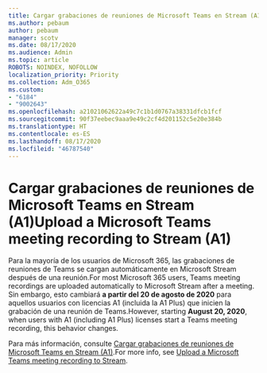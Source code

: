 ```yaml
---
title: Cargar grabaciones de reuniones de Microsoft Teams en Stream (A1)
ms.author: pebaum
author: pebaum
manager: scotv
ms.date: 08/17/2020
ms.audience: Admin
ms.topic: article
ROBOTS: NOINDEX, NOFOLLOW
localization_priority: Priority
ms.collection: Adm_O365
ms.custom:
- "6184"
- "9002643"
ms.openlocfilehash: a21021062622a49c7c1b1d0767a38331dfcb1fcf
ms.sourcegitcommit: 90f37eebec9aaa9e49c2cf4d201152c5e20e384b
ms.translationtype: HT
ms.contentlocale: es-ES
ms.lasthandoff: 08/17/2020
ms.locfileid: "46787540"
---
```

# <a name="upload-a-microsoft-teams-meeting-recording-to-stream-a1"></a><span data-ttu-id="be5f4-102">Cargar grabaciones de reuniones de Microsoft Teams en Stream (A1)</span><span class="sxs-lookup"><span data-stu-id="be5f4-102">Upload a Microsoft Teams meeting recording to Stream (A1)</span></span>

<span data-ttu-id="be5f4-103">Para la mayoría de los usuarios de Microsoft 365, las grabaciones de reuniones de Teams se cargan automáticamente en Microsoft Stream después de una reunión.</span><span class="sxs-lookup"><span data-stu-id="be5f4-103">For most Microsoft 365 users, Teams meeting recordings are uploaded automatically to Microsoft Stream after a meeting.</span></span> <span data-ttu-id="be5f4-104">Sin embargo, esto cambiará **a partir del 20 de agosto de 2020** para aquellos usuarios con licencias A1 (incluida la A1 Plus) que inicien la grabación de una reunión de Teams.</span><span class="sxs-lookup"><span data-stu-id="be5f4-104">However, starting  **August 20, 2020**, when users with A1 (including A1 Plus) licenses start a Teams meeting recording, this behavior changes.</span></span>  

<span data-ttu-id="be5f4-105">Para más información, consulte [Cargar grabaciones de reuniones de Microsoft Teams en Stream (A1)](https://docs.microsoft.com/stream/portal-upload-teams-meeting-recording).</span><span class="sxs-lookup"><span data-stu-id="be5f4-105">For more info, see [Upload a Microsoft Teams meeting recording to Stream](https://docs.microsoft.com/stream/portal-upload-teams-meeting-recording).</span></span>